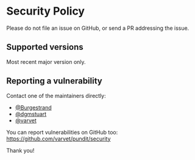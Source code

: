 # Security Policy

Please do not file an issue on GitHub, or send a PR addressing the issue.

## Supported versions

Most recent major version only.

## Reporting a vulnerability

Contact one of the maintainers directly:

* [@Burgestrand](https://github.com/Burgestrand)
* [@dgmstuart](https://github.com/dgmstuart)
* [@varvet](https://github.com/varvet)

You can report vulnerabilities on GitHub too: https://github.com/varvet/pundit/security

Thank you!
